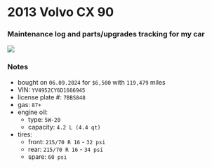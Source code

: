 # 2013 Volvo CX 90


### Maintenance log and parts/upgrades tracking for my car


![](/pic.jpt)


### Notes
- bought on `06.09.2024` for `$6,500` with `119,479` miles
- VIN: `YV4952CY6D1666945`
- license plate #: `7BBS848`
- gas: `87+`
- engine oil:
  - type: `5W-20`
  - capacity: `4.2 L (4.4 qt)`
- tires:
  - front: `215/70 R 16` - `32 psi`
  - rear:  `215/70 R 16` - `34 psi`
  - spare: `60 psi`
